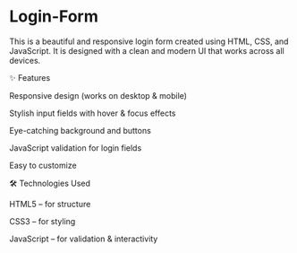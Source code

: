 # Login-Form
 This is a beautiful and responsive login form created using HTML, CSS, and JavaScript. It is designed with a clean and modern UI that works across all devices.
 
✨ Features

Responsive design (works on desktop & mobile)

Stylish input fields with hover & focus effects

Eye-catching background and buttons

JavaScript validation for login fields

Easy to customize


🛠️ Technologies Used

HTML5 – for structure

CSS3 – for styling

JavaScript – for validation & interactivity
